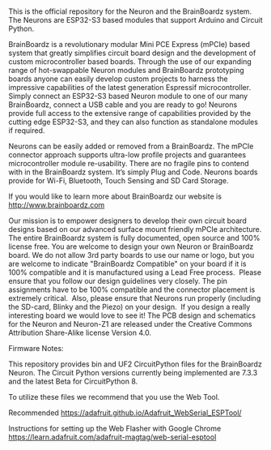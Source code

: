 ### 

This is the official repository for the Neuron and the BrainBoardz system. The Neurons are ESP32-S3 based modules that support Arduino and Circuit Python. 

BrainBoardz is a revolutionary modular Mini PCE Express (mPCIe) based system that greatly simplifies circuit board design and the development of custom microcontroller based boards.  Through the use of our expanding range of hot-swappable Neuron modules and BrainBoardz prototyping boards anyone can easily develop custom projects to harness the impressive capabilities of the latest generation Espressif microcontroller. Simply connect an ESP32-S3 based Neuron module to one of our many BrainBoardz, connect a USB cable and you are ready to go! Neurons provide full access to the extensive range of capabilities provided by the cutting edge ESP32-S3, and they can also function as standalone modules if required.

Neurons can be easily added or removed from a BrainBoardz. The mPCIe connector approach supports ultra-low profile projects and guarantees microcontroller module re-usability. There are no fragile pins to contend with in the BrainBoardz system. It’s simply Plug and Code. Neurons boards provide for Wi-Fi, Bluetooth, Touch Sensing and SD Card Storage.

If you would like to learn more about BrainBoardz our website is http://www.brainboardz.com

Our mission is to empower designers to develop their own circuit board designs based on our advanced surface mount friendly mPCIe architecture. The entire BrainBoardz system is fully documented, open source and 100% license free. You are welcome to design your own Neuron or BrainBoardz board. We do not allow 3rd party boards to use our name or logo, but you are welcome to indicate "BrainBoardz Compatible" on your board if it is 100% compatible and it is manufactured using a Lead Free process.  Please ensure that you follow our design guidelines very closely. The pin assignments have to be 100% compatible and the connector placement is extremely critical.  Also, please ensure that Neurons run properly (including the SD-card, Blinky and the Piezo) on your design.  If you design a really  interesting board we would love to see it! The PCB design and schematics for the Neuron and Neuron-Z1 are released under the Creative Commons Attribution Share-Alike license Version 4.0.

Firmware Notes: 

This repository provides bin and UF2 CircuitPython files for the BrainBoardz Neuron. The Circuit Python versions currently being implemented are 7.3.3 and the latest Beta for CircuitPython 8.

To utilize these files we recommend that you use the Web Tool.

Recommended https://adafruit.github.io/Adafruit_WebSerial_ESPTool/

Instructions for setting up the Web Flasher with Google Chrome https://learn.adafruit.com/adafruit-magtag/web-serial-esptool



<!--
**BrainBoardz/BrainBoardz** is a ✨ _special_ ✨ repository because its `README.md` (this file) appears on your GitHub profile.



-->
